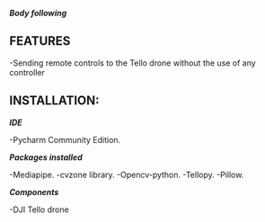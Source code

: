 ***Body following***

## FEATURES

-Sending remote controls to the Tello drone without the use of any controller

## INSTALLATION:

***IDE***

-Pycharm Community Edition.

***Packages installed***

-Mediapipe.
-cvzone library.
-Opencv-python.
-Tellopy.
-Pillow.

***Components***

-DJI Tello drone








